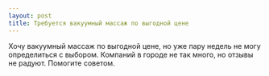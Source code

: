 ```yaml
---
layout: post 
title: Требуется вакуумный массаж по выгодной цене 
--- 
```

Хочу вакуумный массаж по выгодной цене, но уже пару недель не могу определиться с выбором. Компаний в городе не так много, но отзывы не радуют. Помогите советом.
